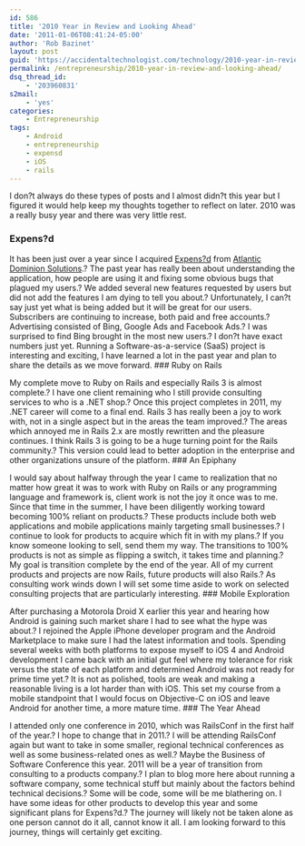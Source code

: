 ```yaml
---
id: 586
title: '2010 Year in Review and Looking Ahead'
date: '2011-01-06T08:41:24-05:00'
author: 'Rob Bazinet'
layout: post
guid: 'https://accidentaltechnologist.com/technology/2010-year-in-review-and-looking-ahead/'
permalink: /entrepreneurship/2010-year-in-review-and-looking-ahead/
dsq_thread_id:
    - '203960831'
s2mail:
    - 'yes'
categories:
    - Entrepreneurship
tags:
    - Android
    - entrepreneurship
    - expensd
    - iOS
    - rails
---
```


I don?t always do these types of posts and I almost didn?t this year but I figured it would help keep my thoughts together to reflect on later. 2010 was a really busy year and there was very little rest.

### Expens?d

 It has been just over a year since I acquired [Expens?d](https://expensd.com) from [Atlantic Dominion Solutions](https://blog.adsdevshop.com/2010/01/21/atlantic-dominion-solutions-sells-expensd-to-still-river-software/).? The past year has really been about understanding the application, how people are using it and fixing some obvious bugs that plagued my users.? We added several new features requested by users but did not add the features I am dying to tell you about.? Unfortunately, I can?t say just yet what is being added but it will be great for our users. Subscribers are continuing to increase, both paid and free accounts.? Advertising consisted of Bing, Google Ads and Facebook Ads.? I was surprised to find Bing brought in the most new users.? I don?t have exact numbers just yet. Running a Software-as-a-service (SaaS) project is interesting and exciting, I have learned a lot in the past year and plan to share the details as we move forward. ### Ruby on Rails

 My complete move to Ruby on Rails and especially Rails 3 is almost complete.? I have one client remaining who I still provide consulting services to who is a .NET shop.? Once this project completes in 2011, my .NET career will come to a final end. Rails 3 has really been a joy to work with, not in a single aspect but in the areas the team improved.? The areas which annoyed me in Rails 2.x are mostly rewritten and the pleasure continues. I think Rails 3 is going to be a huge turning point for the Rails community.? This version could lead to better adoption in the enterprise and other organizations unsure of the platform. ### An Epiphany

 I would say about halfway through the year I came to realization that no matter how great it was to work with Ruby on Rails or any programming language and framework is, client work is not the joy it once was to me. Since that time in the summer, I have been diligently working toward becoming 100% reliant on products.? These products include both web applications and mobile applications mainly targeting small businesses.? I continue to look for products to acquire which fit in with my plans.? If you know someone looking to sell, send them my way. The transitions to 100% products is not as simple as flipping a switch, it takes time and planning.? My goal is transition complete by the end of the year. All of my current products and projects are now Rails, future products will also Rails.? As consulting work winds down I will set some time aside to work on selected consulting projects that are particularly interesting. ### Mobile Exploration

 After purchasing a Motorola Droid X earlier this year and hearing how Android is gaining such market share I had to see what the hype was about.? I rejoined the Apple iPhone developer program and the Android Marketplace to make sure I had the latest information and tools. Spending several weeks with both platforms to expose myself to iOS 4 and Android development I came back with an initial gut feel where my tolerance for risk versus the state of each platform and determined Android was not ready for prime time yet.? It is not as polished, tools are weak and making a reasonable living is a lot harder than with iOS. This set my course from a mobile standpoint that I would focus on Objective-C on iOS and leave Android for another time, a more mature time. ### The Year Ahead

 I attended only one conference in 2010, which was RailsConf in the first half of the year.? I hope to change that in 2011.? I will be attending RailsConf again but want to take in some smaller, regional technical conferences as well as some business-related ones as well.? Maybe the Business of Software Conference this year. 2011 will be a year of transition from consulting to a products company.? I plan to blog more here about running a software company, some technical stuff but mainly about the factors behind technical decisions.? Some will be code, some will be me blathering on. I have some ideas for other products to develop this year and some significant plans for Expens?d.? The journey will likely not be taken alone as one person cannot do it all, cannot know it all. I am looking forward to this journey, things will certainly get exciting.